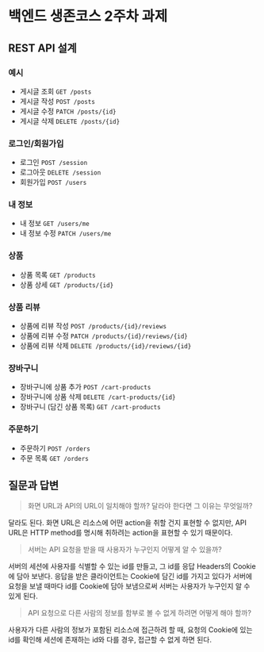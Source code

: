 # 백엔드 생존코스 2주차 과제

## REST API 설계

### 예시

- 게시글 조회 `GET /posts`
- 게시글 작성 `POST /posts`
- 게시글 수정 `PATCH /posts/{id}`
- 게시글 삭제 `DELETE /posts/{id}`

### 로그인/회원가입

- 로그인 `POST /session`
- 로그아웃 `DELETE /session`
- 회원가입 `POST /users`

### 내 정보

- 내 정보 `GET /users/me`
- 내 정보 수정 `PATCH /users/me`

### 상품

- 상품 목록 `GET /products`
- 상품 상세 `GET /products/{id}`

### 상품 리뷰

- 상품에 리뷰 작성 `POST /products/{id}/reviews`
- 상품에 리뷰 수정 `PATCH /products/{id}/reviews/{id}`
- 상품에 리뷰 삭제 `DELETE /products/{id}/reviews/{id}`

### 장바구니

- 장바구니에 상품 추가 `POST /cart-products`
- 장바구니에 상품 삭제 `DELETE /cart-products/{id}`
- 장바구니 (담긴 상품 목록) `GET /cart-products`

### 주문하기

- 주문하기 `POST /orders`
- 주문 목록 `GET /orders`

## 질문과 답변

> 화면 URL과 API의 URL이 일치해야 할까? 달라야 한다면 그 이유는 무엇일까?

달라도 된다. 화면 URL은 리소스에 어떤 action을 취할 건지 표현할 수 없지만,
API URL은 HTTP method를 명시해 취하려는 action을 표현할 수 있기 때문이다.

> 서버는 API 요청을 받을 때 사용자가 누구인지 어떻게 알 수 있을까?

서버의 세션에 사용자를 식별할 수 있는 id를 만들고, 그 id를 응답 Headers의 Cookie에 담아 보낸다.
응답을 받은 클라이언트는 Cookie에 담긴 id를 가지고 있다가 서버에 요청을 보낼 때마다 id를 Cookie에 담아 보냄으로써
서버는 사용자가 누구인지 알 수 있게 된다.

> API 요청으로 다른 사람의 정보를 함부로 볼 수 없게 하려면 어떻게 해야 할까?

사용자가 다른 사람의 정보가 포함된 리소스에 접근하려 할 때,
요청의 Cookie에 있는 id를 확인해 세션에 존재하는 id와 다를 경우,
접근할 수 없게 하면 된다.
